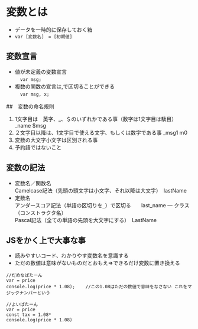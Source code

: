 # 変数とは
 - データを一時的に保存しておく箱
 - ```var [変数名]　= [初期値]```

## 変数宣言
- 値が未定義の変数宣言  
　```var msg;```
- 複数の関数の宣言は,で区切ることができる  
　```var msg, x;```
 
 ##　変数の命名規則
 1. 1文字目は　英字、_、＄のいずれかである事（数字は1文字目は駄目） _name $msg
 1. ２文字目以降は、1文字目で使える文字、もしくは数字である事 _msg1 m0
 1. 変数の大文字小文字は区別される事
 1. 予約語ではないこと
 
 
 ## 変数の記法
  - 変数名／関数名  
    Camelcase記法（先頭の頭文字は小文字、それ以降は大文字）　lastName
  - 定数名  
    アンダースコア記法（単語の区切りを```_```）で区切る　　last_name
  ― クラス（コンストラクタ名）  
    Pascal記法（全ての単語の先頭を大文字にする）　LastName
    
 ## JSをかく上で大事な事
  - 読みやすいコード、わかりやす変数名を意識する
  - ただの数値は意味がないものだとおもえ⇒できるだけ変数に置き換える
  
  ```
  //だめなぱたーん
 var = price
 console.log(price * 1.08);    //この1.08はただの数値で意味をなさない これをマジックナンバーという
 
 //よいぱたーん
 var = price
 const tax = 1.08*
 console.log(price * 1.08)
 ```
 
 
    
    
 
